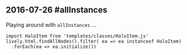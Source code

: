 ## 2016-07-26 #allInstances

Playing around with `allInstances` ...

```
import HaloItem from 'templates/classes/HaloItem.js'
lively.html.findAllNodes().filter( ea => ea instanceof HaloItem)
  .forEach(ea => ea.initialize())

```

